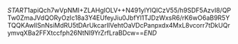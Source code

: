 $START$1apiQch7wVpNMI+ZLAHgIOLV++N491ylYlQlCzV55/h9SDF5AzvI8/QPTw0ZmaJVdQORyOzIc18a3Y4EUfeyJiu0JbfYl1TJDzWxsR6/rK6wO6aB9R5YTQQKAwIlSnNsiMdRU5tDArUkcarIlVehtOaVDcPanpxdx4MxL8vcorr7tDkUQrymvqXBa2FFXtccfph26NtNI9YrZrfLraBDcw==$END$